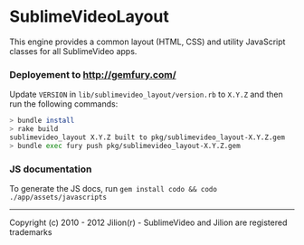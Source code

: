 # SublimeVideoLayout

This engine provides a common layout (HTML, CSS) and utility JavaScript classes for all SublimeVideo apps.

### Deployement to http://gemfury.com/

Update `VERSION` in `lib/sublimevideo_layout/version.rb` to `X.Y.Z` and then run the following commands:

``` bash
> bundle install
> rake build
sublimevideo_layout X.Y.Z built to pkg/sublimevideo_layout-X.Y.Z.gem
> bundle exec fury push pkg/sublimevideo_layout-X.Y.Z.gem
```

### JS documentation

To generate the JS docs, run `gem install codo && codo ./app/assets/javascripts`

------------
Copyright (c) 2010 - 2012 Jilion(r) - SublimeVideo and Jilion are registered trademarks

